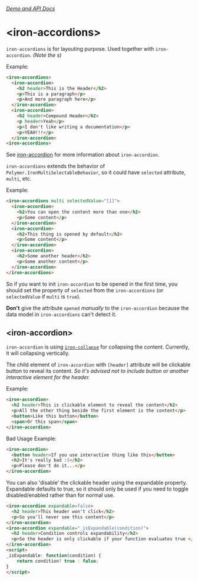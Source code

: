 [*Demo and API Docs*](http://alijaya.github.io/iron-accordions/components/iron-accordions/)

# &lt;iron-accordions&gt;

`iron-accordions` is for layouting purpose. Used together with `iron-accordion`. *(Note the s)*

Example:

``` html
<iron-accordions>
  <iron-accordion>
    <h2 header>This is the Header</h2>
    <p>This is a paragraph</p>
    <p>And more paragraph here</p>
  </iron-accordion>
  <iron-accordion>
    <h2 header>Compound Header</h2>
    <p header>Yeah</p>
    <p>I don't like writing a documentation</p>
    <p>YEAH!!!</p>
  </iron-accordion>
<iron-accordions>
```

See [iron-accordion](#iron-accordion) for more information about `iron-accordion`.

`iron-accordions` extends the behavior of `Polymer.IronMultiSelectableBehavior`, so it could have `selected` attribute, `multi`, etc.

Example:

``` html
<iron-accordions multi selectedValue="[1]">
  <iron-accordion>
    <h2>You can open the content more than one</h2>
    <p>Some content</p>
  </iron-accordion>
  <iron-accordion>
    <h2>This thing is opened by default</h2>
    <p>Some content</p>
  </iron-accordion>
  <iron-accordion>
    <h2>Some another header</h2>
    <p>Some another content</p>
  </iron-accordion>
</iron-accordions>
```

So if you want to init `iron-accordion` to be opened in the first time, you should set the property of `selected` from the `iron-accordions` (or `selectedValue` if `multi` is `true`).

**Don't** give the attribute `opened` *manually* to the `iron-accordion` because the data model in `iron-accordions` can't detect it.

## &lt;iron-accordion&gt;

`iron-accordion` is using [`iron-collapse`](https://github.com/PolymerElements/iron-collapse) for collapsing the content.
Currently, it will collapsing vertically.

The child element of `iron-accordion` with `[header]` attribute will be clickable button to reveal its content. *So it's advised not to include button or another interactive element for the header.*

Example:

``` html
<iron-accordion>
  <h2 header>This is clickable element to reveal the content</h2>
  <p>All the other thing beside the first element is the content</p>
  <button>Like this button</button>
  <span>Or this span</span>
</iron-accordion>
```

Bad Usage Example:

``` html
<iron-accordion>
  <button header>If you use interactive thing like this</button>
  <h2>It's really bad :(</h2>
  <p>Please don't do it...</p>
</iron-accordion>
```

You can also 'disable' the clickable header using the expandable property.  Expandable defaults to true, so it should only be used if you need to toggle disabled/enabled rather than for normal use.
``` html
<iron-accordion expandable=false>
  <h2 header>This header won't click</h2>
  <p>So you'll never see this content</p>
</iron-accordion>
<iron-accordion expandable="_isExpandable(condition)">
  <h2 header>Condition controls expandability</h2>
  <p>So the header is only clickable if your function evaluates true </p>
</iron-accordion>
<script>
_isExpandable: function(condition) {
    return condition? true : false;
}
</script>
```